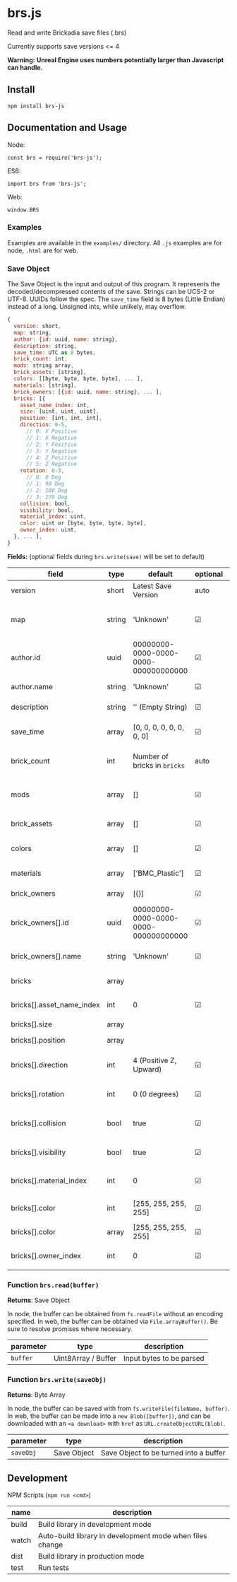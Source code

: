 # brs.js

Read and write Brickadia save files (.brs)

Currently supports save versions <= 4

**Warning:** __Unreal Engine uses numbers potentially larger than Javascript can handle.__

## Install

`npm install brs-js`

## Documentation and Usage

Node:

    const brs = require('brs-js');

ES6:

    import brs from 'brs-js';

Web:

    window.BRS

### Examples

Examples are available in the `examples/` directory. All `.js` examples are for node, `.html` are for web.

### Save Object

The Save Object is the input and output of this program. It represents the decoded/decompressed contents of the save.
Strings can be UCS-2 or UTF-8. UUIDs follow the spec. The `save_time` field is 8 bytes (Little Endian) instead of a long.
Unsigned ints, while unlikely, may overflow.

```javascript
{
  version: short,
  map: string,
  author: {id: uuid, name: string},
  description: string,
  save_time: UTC as 8 bytes,
  brick_count: int,
  mods: string array,
  brick_assets: [string],
  colors: [[byte, byte, byte, byte], ... ],
  materials: [string],
  brick_owners: [{id: uuid, name: string}, ... ],
  bricks: [{
    asset_name_index: int,
    size: [uint, uint, uint],
    position: [int, int, int],
    direction: 0-5,
      // 0: X Positive
      // 1: X Negative
      // 2: Y Positive
      // 3: Y Negative
      // 4: Z Positive
      // 5: Z Negative
    rotation: 0-3,
      // 0: 0 Deg
      // 1: 90 Deg
      // 2: 180 Deg
      // 3: 270 Deg
    collision: bool,
    visibility: bool,
    material_index: uint,
    color: uint or [byte, byte, byte, byte],
    owner_index: uint,
  }, ... ],
}
```

**Fields:** (optional fields during `brs.write(save)` will be set to default)

| field                     | type   | default                              | optional | description                      |
|---------------------------|--------|--------------------------------------|----------|----------------------------------|
| version                   | short  | Latest Save Version                  | auto     | Save file version                |
| map                       | string | 'Unknown'                            | &#9745;  | Map where the save was generated |
| author.id                 | uuid   | 00000000-0000-0000-0000-000000000000 | &#9745;  | Save author UUID                 |
| author.name               | string | 'Unknown'                            | &#9745;  | Save author name                 |
| description               | string | '' (Empty String)                    | &#9745;  | Save author name                 |
| save_time                 | array  | [0, 0, 0, 0, 0, 0, 0, 0]             | &#9745;  | UTC in bytes of creation time    |
| brick_count               | int    | Number of bricks in `bricks`         | auto     | Number of bricks in save         |
| mods                      | array  | []                                   | &#9745;  | In game mods required for load   |
| brick_assets              | array  | []                                   | &#9745;  | List of brick assets             |
| colors                    | array  | []                                   | &#9745;  | List of colorset colors          |
| materials                 | array  | ['BMC_Plastic']                      | &#9745;  | List of used materials           |
| brick_owners              | array  | [{}]                                 | &#9745;  | Brick owner list                 |
| brick_owners[].id         | uuid   | 00000000-0000-0000-0000-000000000000 | &#9745;  | Brick owner list user uuid       |
| brick_owners[].name       | string | 'Unknown'                            | &#9745;  | Brick owner list user name       |
| bricks                    | array  |                                      |          | List of bricks in the save       |
| bricks[].asset_name_index | int    | 0                                    | &#9745;  | Index of asset in `brick_assets` |
| bricks[].size             | array  |                                      |          | Brick size                       |
| bricks[].position         | array  |                                      |          | Brick position                   |
| bricks[].direction        | int    | 4 (Positive Z, Upward)               | &#9745;  | Brick axis / facing direction    |
| bricks[].rotation         | int    | 0 (0 degrees)                        | &#9745;  | Brick rotation on axis           |
| bricks[].collision        | bool   | true                                 | &#9745;  | Brick has collision with players |
| bricks[].visibility       | bool   | true                                 | &#9745;  | Brick renders to players         |
| bricks[].material_index   | int    | 0                                    | &#9745;  | Index of material in `materials` |
| bricks[].color            | int    | [255, 255, 255, 255]                 | &#9745;  | Index of color in `colors`       |
| bricks[].color            | array  | [255, 255, 255, 255]                 | &#9745;  | Color in RGBA Bytes              |
| bricks[].owner_index      | int    | 0                                    | &#9745;  | Index of owner in `brick_owners` |

### Function `brs.read(buffer)`

**Returns**: Save Object

In node, the buffer can be obtained from `fs.readFile` without an encoding specified. In web, the buffer can be obtained via `File.arrayBuffer()`. Be sure to resolve promises where necessary.

| parameter   | type                | description              |
|-------------|---------------------|--------------------------|
| `buffer`    | Uint8Array / Buffer | Input bytes to be parsed |

### Function `brs.write(saveObj)`

**Returns**: Byte Array

In node, the buffer can be saved with from `fs.writeFile(fileName, buffer)`. In web, the buffer can be made into a `new Blob([buffer])`, and can be downloaded with an `<a download>` with `href` as `URL.createObjectURL(blob)`.

| parameter   | type        | description                            |
|-------------|-------------|----------------------------------------|
| `saveObj`   | Save Object | Save Object to be turned into a buffer |

## Development

NPM Scripts (`npm run <cmd>`)

| name  | description                                              |
|-------|----------------------------------------------------------|
| build | Build library in development mode                        |
| watch | Auto-build library in development mode when files change |
| dist  | Build library in production mode                         |
| test  | Run tests                                                |

